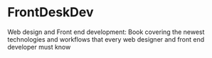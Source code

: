 FrontDeskDev
============

Web design and Front end development: Book covering the newest technologies and workflows that every web designer and front end developer must know
